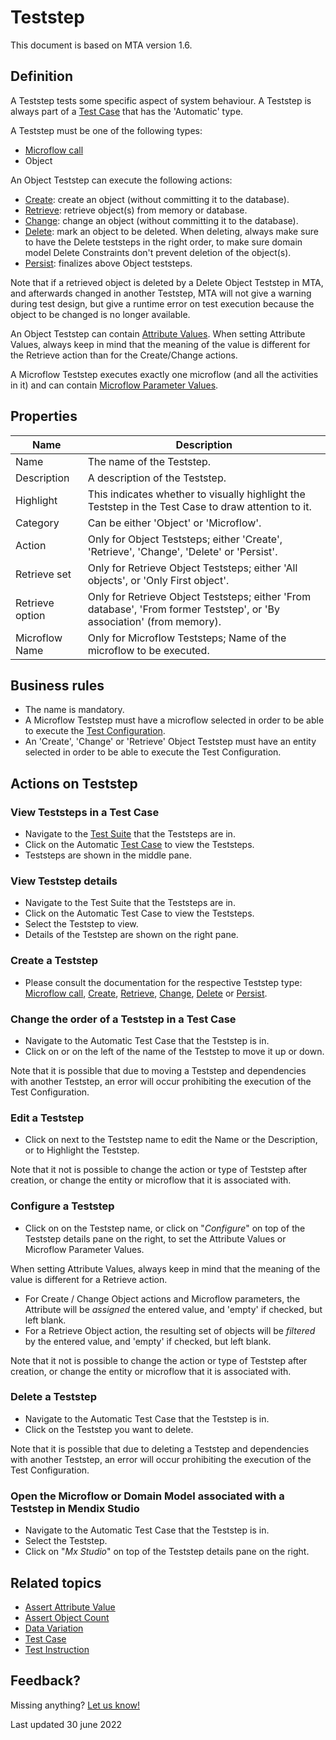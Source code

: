 # Teststep

This document is based on MTA version 1.6.

## Definition

A Teststep tests some specific aspect of system behaviour. A Teststep is always part of a [Test Case](test-case) that has the 'Automatic' type.

A Teststep must be one of the following types:
- [Microflow call](Teststep/microflow)
- Object

An Object Teststep can execute the following actions:
- [Create](Teststep/create): create an object (without committing it to the database).
- [Retrieve](Teststep/retrieve): retrieve object(s) from memory or database.
- [Change](Teststep/change): change an object (without committing it to the database).
- [Delete](Teststep/delete): mark an object to be deleted. When deleting, always make sure to have the Delete teststeps in the right order, to make sure domain model Delete Constraints don't prevent deletion of the object(s).
- [Persist](Teststep/persist): finalizes above Object teststeps. 

Note that if a retrieved object is deleted by a Delete Object Teststep in MTA, and afterwards changed in another Teststep, MTA will not give a warning during test design, but give a runtime error on test execution because the object to be changed is no longer available.

An Object Teststep can contain [Attribute Values](attribute-value). When setting Attribute Values, always keep in mind that the meaning of the value is different for the Retrieve action than for the Create/Change actions. 

A Microflow Teststep executes exactly one microflow (and all the activities in it) and can contain [Microflow Parameter Values](microflow-parameter-value).

## Properties
| Name | Description |
| ----------- | ----------- |
| Name | The name of the Teststep. |
| Description | A description of the Teststep. |
| Highlight | This indicates whether to visually highlight the Teststep in the Test Case to draw attention to it. |
| Category | Can be either 'Object' or 'Microflow'. |
| Action | Only for Object Teststeps; either 'Create', 'Retrieve', 'Change', 'Delete' or 'Persist'. |
| Retrieve set | Only for Retrieve Object Teststeps; either 'All objects', or 'Only First object'. |
| Retrieve option | Only for Retrieve Object Teststeps; either 'From database', 'From former Teststep', or 'By association' (from memory). |
| Microflow Name | Only for Microflow Teststeps; Name of the microflow to be executed. |

## Business rules
- The name is mandatory.
- A Microflow Teststep must have a microflow selected in order to be able to execute the [Test Configuration](test-configuration).
- An 'Create', 'Change' or 'Retrieve' Object Teststep must have an entity selected in order to be able to execute the Test Configuration.

## Actions on Teststep

### View Teststeps in a Test Case
- Navigate to the [Test Suite](test-suite) that the Teststeps are in.
- Click on the Automatic [Test Case](test-case) to view the Teststeps.
- Teststeps are shown in the middle pane.

### View Teststep details
- Navigate to the Test Suite that the Teststeps are in.
- Click on the Automatic Test Case to view the Teststeps.
- Select the Teststep to view.
- Details of the Teststep are shown on the right pane.

### Create a Teststep
- Please consult the documentation for the respective Teststep type: [Microflow call](Teststep/microflow), [Create](Teststep/create), [Retrieve](Teststep/retrieve), [Change](Teststep/change), [Delete](Teststep/delete) or [Persist](Teststep/persist).

### Change the order of a Teststep in a Test Case
- Navigate to the Automatic Test Case that the Teststep is in.
- Click on <i class="fas fa-arrow-up"></i> or <i class="fas fa-arrow-down"></i> on the left of the name of the Teststep to move it up or down.

Note that it is possible that due to moving a Teststep and dependencies with another Teststep, an error will occur prohibiting the execution of the Test Configuration.

### Edit a Teststep
- Click on <i class="fa fa-pencil"></i> next to the Teststep name to edit the Name or the Description, or to Highlight the Teststep.

Note that it not is possible to change the action or type of Teststep after creation, or change the entity or microflow that it is associated with.

### Configure a Teststep
- Click on <i class="fas fa-cog"></i> on the Teststep name, or click on "*Configure*" on top of the Teststep details pane on the right, to set the Attribute Values or Microflow Parameter Values.

When setting Attribute Values, always keep in mind that the meaning of the value is different for a Retrieve action. 
- For Create / Change Object actions and Microflow parameters, the Attribute will be *assigned* the entered value, and 'empty' if checked, but left blank.
- For a Retrieve Object action, the resulting set of objects will be *filtered* by the entered value, and 'empty' if checked, but left blank.

Note that it not is possible to change the action or type of Teststep after creation, or change the entity or microflow that it is associated with.

### Delete a Teststep
- Navigate to the Automatic Test Case that the Teststep is in.
- Click <i class="fas fa-trash-alt"></i> on the Teststep you want to delete.

Note that it is possible that due to deleting a Teststep and dependencies with another Teststep, an error will occur prohibiting the execution of the Test Configuration.

### Open the Microflow or Domain Model associated with a Teststep in Mendix Studio
- Navigate to the Automatic Test Case that the Teststep is in.
- Select the Teststep.
- Click on "*Mx Studio*" on top of the Teststep details pane on the right.

## Related topics
- [Assert Attribute Value](assert-attribute-value)
- [Assert Object Count](assert-object-count)
- [Data Variation](datavariation)
- [Test Case](test-case)
- [Test Instruction](test-instruction)

## Feedback?
Missing anything? [Let us know!](mailto:support@menditect.com)

Last updated 30 june 2022